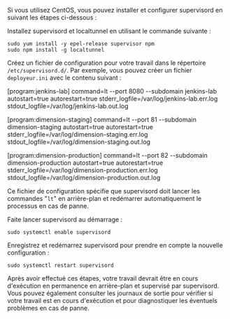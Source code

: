
Si vous utilisez CentOS, vous pouvez installer et configurer supervisord en suivant les étapes ci-dessous :

Installez supervisord et localtunnel en utilisant le commande suivante :

    sudo yum install -y epel-release supervisor npm
    sudo npm install -g localtunnel

Créez un fichier de configuration pour votre travail dans le répertoire `/etc/supervisord.d/`. Par exemple, vous pouvez créer un fichier `deployeur.ini` avec le contenu suivant :

[program:jenkins-lab]
command=lt --port 8080 --subdomain jenkins-lab
autostart=true
autorestart=true
stderr_logfile=/var/log/jenkins-lab.err.log
stdout_logfile=/var/log/jenkins-lab.out.log

[program:dimension-staging]
command=lt --port 81 --subdomain dimension-staging
autostart=true
autorestart=true
stderr_logfile=/var/log/dimension-staging.err.log
stdout_logfile=/var/log/dimension-staging.out.log

[program:dimension-production]
command=lt --port 82 --subdomain dimension-production
autostart=true
autorestart=true
stderr_logfile=/var/log/dimension-production.err.log
stdout_logfile=/var/log/dimension-production.out.log

Ce fichier de configuration spécifie que supervisord doit lancer les commandes "`lt`" en arrière-plan et redémarrer automatiquement le processus en cas de panne.

Faite lancer supervisord au démarrage :

    sudo systemctl enable supervisord

Enregistrez et redémarrez supervisord pour prendre en compte la nouvelle configuration :

    sudo systemctl restart supervisord

Après avoir effectué ces étapes, votre travail devrait être en cours d'exécution en permanence en arrière-plan et supervisé par supervisord. Vous pouvez également consulter les journaux de sortie pour vérifier si votre travail est en cours d'exécution et pour diagnostiquer les éventuels problèmes en cas de panne.
